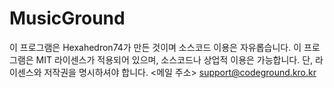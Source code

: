 # MusicGround
이 프로그램은 Hexahedron74가 만든 것이며 소스코드 이용은 자유롭습니다. 이 프로그램은 MIT 라이센스가 적용되어 있으며, 소스코드나 상업적 이용은 가능합니다. 단, 라이센스와 저작권을 명시하셔야 합니다.
<메일 주소>
support@codeground.kro.kr
